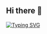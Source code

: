 ## Hi there 👋

[![Typing SVG](https://readme-typing-svg.demolab.com/?lines=Hello+There.;Second+line+of+text)](https://git.io/typing-svg)
<!--
**marco28p/marco28p** is a ✨ _special_ ✨ repository because its `README.md` (this file) appears on your GitHub profile.

Here are some ideas to get you started:

- 🔭 I’m currently working on ...
- 🌱 I’m currently learning ...
- 👯 I’m looking to collaborate on ...
- 🤔 I’m looking for help with ...
- 💬 Ask me about ...
- 📫 How to reach me: ...
- 😄 Pronouns: ...
- ⚡ Fun fact: ...
-->
